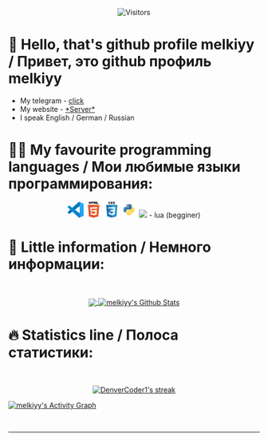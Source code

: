 <p align=center>
    <img alt="Visitors" src="https://visitor-badge.laobi.icu/badge?page_id=melkiyy"/>
  </p>
  
  # 👋 Hello, that's github profile melkiyy / Привет, это github профиль melkiyy
  
  - My telegram - [click](https://t.me/melkiyyf)
  - My website - [\*Server\*](http:/ml-time.xyz)
  - I speak English / German / Russian

  
  # 👨‍💻 My favourite programming languages / Мои любимые языки программирования:
  <p align=center>
  <img height="32" src="https://raw.githubusercontent.com/github/explore/80688e429a7d4ef2fca1e82350fe8e3517d3494d/topics/visual-studio-code/visual-studio-code.png" />
  <img height="32" src="https://raw.githubusercontent.com/github/explore/80688e429a7d4ef2fca1e82350fe8e3517d3494d/topics/html/html.png" />
  <img height="32" src="https://raw.githubusercontent.com/github/explore/80688e429a7d4ef2fca1e82350fe8e3517d3494d/topics/css/css.png" />
  <img height="32" src="https://raw.githubusercontent.com/github/explore/80688e429a7d4ef2fca1e82350fe8e3517d3494d/topics/python/python.png" />
  <img height="32" src="https://raw.githubusercontent.com/github/explore/80688e429a7d4ef2fca1e82350fe8e3517d3494d/topics/python/lua.png" /> - lua (begginer)
  </p>
  
  
  # 📘 Little information / Немного информации:
  <br>
  <p align=center>
    <a href="https://github.com/anuraghazra/github-readme-stats">
    <img height=145 align=center src="https://github-readme-stats.vercel.app/api/top-langs/?username=melkiyy&hide=c%23,powershell,java&title_color=2aa889&text_color=99d1ce&icon_color=2bbc8a&hide_border=true&bg_color=0c1014&langs_count=8&layout=compact" />
    </a>
    <a href="https://github.com/anuraghazra/github-readme-stats"><img align=center height=145 alt="melkiyy's Github Stats" src="https://denvercoder1-github-readme-stats.vercel.app/api?username=melkiyy&show_icons=true&count_private=true&theme=react&hide_border=true&bg_color=0D1117" /></a>
  </p>
  
  # 🔥 Statistics line / Полоса статистики:
  <br>
  <p align=center>
    <a href="https://github.com/DenverCoder1/github-readme-streak-stats">
      <img title="🔥 Get streak stats for your profile at git.io/streak-stats" alt="DenverCoder1's streak" src="https://github-readme-streak-stats.herokuapp.com/?user=melkiyy&theme=black-ice&hide_border=true&stroke=0000&background=0D1117&ring=60D9FA&fire=60D9FA&currStreakLabel=60D9FA"/>
    </a>
  </p>
  
  <a href="https://github.com/ashutosh00710/github-readme-activity-graph"><img alt="melkiyy's Activity Graph" src="https://activity-graph.herokuapp.com/graph?username=melkiyy&bg_color=0D1117&color=5BCDEC&line=5BCDEC&point=FFFFFF&hide_border=true" /></a>
  
  <br>
  
  ---
  
